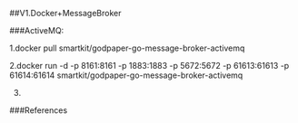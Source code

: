
##V1.Docker+MessageBroker

###ActiveMQ:

1.docker pull smartkit/godpaper-go-message-broker-activemq

2.docker run -d -p 8161:8161 -p 1883:1883 -p 5672:5672 -p 61613:61613 -p 61614:61614 smartkit/godpaper-go-message-broker-activemq

3.

###References
